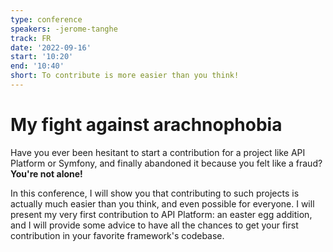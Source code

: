```yaml
---
type: conference
speakers: -jerome-tanghe
track: FR
date: '2022-09-16'
start: '10:20'
end: '10:40'
short: To contribute is more easier than you think!
---
```


# My fight against arachnophobia

Have you ever been hesitant to start a contribution for a project like API Platform or Symfony, and finally abandoned it because you felt like a fraud? **You're not alone!**

In this conference, I will show you that contributing to such projects is actually much easier than you think, and even possible for everyone. I will present my very first contribution to API Platform: an easter egg addition, and I will provide some advice to have all the chances to get your first contribution in your favorite framework's codebase.








